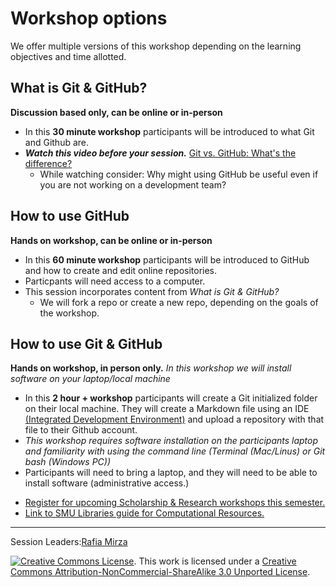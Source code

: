 # Workshop options
We offer multiple versions of this workshop depending on the learning objectives and time allotted.
  
## What is Git & GitHub?  
**Discussion based only, can be online or in-person**
- In this **30 minute workshop** participants will be introduced to what Git and Github are. 
- ***Watch this video before your session.***
 [Git vs. GitHub: What's the difference?](https://www.youtube-nocookie.com/embed/wpISo9TNjfU)
  * While watching consider: Why might using GitHub be useful even if you are not working on a development team?

## How to use GitHub 
**Hands on workshop, can be online or in-person**
- In this **60 minute workshop** participants will be introduced to GitHub and how to create and edit online repositories.
- Particpants will need access to a computer.
- This session incorporates content from *What is Git & GitHub?*
  - We will fork a repo or create a new repo, depending on the goals of the workshop.

## How to use Git & GitHub 
**Hands on workshop, in person only.**
*In this workshop we will *install software* on your laptop/local machine*
- In this **2 hour + workshop** participants will create a Git initialized folder on their local machine. They will create a Markdown file using an IDE [(Integrated Development Environment)](https://www.codecademy.com/article/what-is-an-ide) and upload a repository with that file to their Github account. 
- *This workshop requires software installation on the participants laptop and familiarity with using the command line (Terminal (Mac/Linus) or Git bash (Windows PC))*
- Participants will need to bring a laptop, and they will need to be able to install software (administrative access.)


* [Register for upcoming Scholarship & Research workshops this semester.](https://libcal.smu.edu/calendar/?cid=-1&t=g&d=0000-00-00&cal=-1&ct=55599&inc=0)
* [Link to SMU Libraries guide for Computational Resources.](https://guides.smu.edu/computationalskills)
-----
Session Leaders:[Rafia Mirza](http://guides.smu.edu/prf.php?account_id=142826/)


[![Creative Commons License](https://licensebuttons.net/l/by-nc-sa/3.0/88x31.png)](https://creativecommons.org/licenses/by-nc-sa/3.0/). This work is licensed under a <a rel="license" href="http://creativecommons.org/licenses/by-nc-sa/3.0/">Creative Commons Attribution-NonCommercial-ShareAlike 3.0 Unported License</a>.

